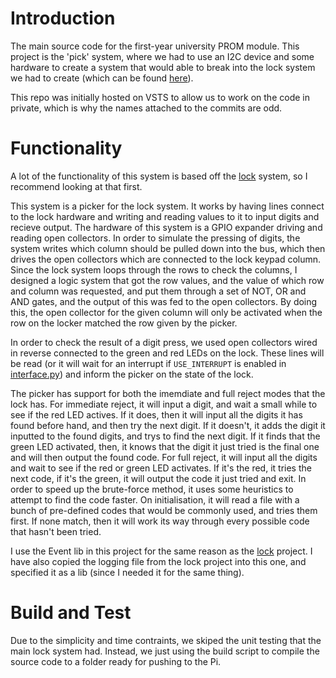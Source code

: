 # Introduction 
The main source code for the first-year university PROM module. This project is the 'pick' system, where we had to use an I2C device and some hardware to create a system that would able to break into the lock system we had to create (which can be found [here](https://github.com/Gorea235/Uni-PROM-Lock)).

This repo was initially hosted on VSTS to allow us to work on the code in private, which is why the names attached to the commits are odd.

# Functionality
A lot of the functionality of this system is based off the [lock](https://github.com/Gorea235/Uni-PROM-Lock) system, so I recommend looking at that first.

This system is a picker for the lock system. It works by having lines connect to the lock hardware and writing and reading values to it to input digits and recieve output. The hardware of this system is a GPIO expander driving and reading open collectors. In order to simulate the pressing of digits, the system writes which column should be pulled down into the bus, which then drives the open collectors which are connected to the lock keypad column. Since the lock system loops through the rows to check the columns, I designed a logic system that got the row values, and the value of which row and column was requested, and put them through a set of NOT, OR and AND gates, and the output of this was fed to the open collectors. By doing this, the open collector for the given column will only be activated when the row on the locker matched the row given by the picker.

In order to check the result of a digit press, we used open collectors wired in reverse connected to the green and red LEDs on the lock. These lines will be read (or it will wait for an interrupt if `USE_INTERRUPT` is enabled in [interface.py](/src/interface.py)) and inform the picker on the state of the lock.

The picker has support for both the imemdiate and full reject modes that the lock has. For immediate reject, it will input a digit, and wait a small while to see if the red LED actives. If it does, then it will input all the digits it has found before hand, and then try the next digit. If it doesn't, it adds the digit it inputted to the found digits, and trys to find the next digit. If it finds that the green LED activated, then, it knows that the digit it just tried is the final one and will then output the found code. For full reject, it will input all the digits and wait to see if the red or green LED activates. If it's the red, it tries the next code, if it's the green, it will output the code it just tried and exit. In order to speed up the brute-force method, it uses some heuristics to attempt to find the code faster. On initialisation, it will read a file with a bunch of pre-defined codes that would be commonly used, and tries them first. If none match, then it will work its way through every possible code that hasn't been tried.

I use the Event lib in this project for the same reason as the [lock](https://github.com/Gorea235/Uni-PROM-Lock) project. I have also copied the logging file from the lock project into this one, and specified it as a lib (since I needed it for the same thing).

# Build and Test
Due to the simplicity and time contraints, we skiped the unit testing that the main lock system had. Instead, we just using the build script to compile the source code to a folder ready for pushing to the Pi.
